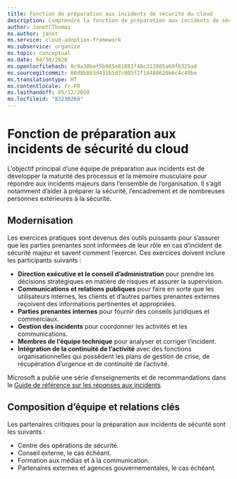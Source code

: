 ```yaml
---
title: Fonction de préparation aux incidents de sécurité du cloud
description: Comprendre la fonction de préparation aux incidents de sécurité du cloud.
author: JanetCThomas
ms.author: janet
ms.service: cloud-adoption-framework
ms.subservice: organize
ms.topic: conceptual
ms.date: 04/30/2020
ms.openlocfilehash: 8c9a30baf5b985e81881f48c313805a68f6325ad
ms.sourcegitcommit: 60d8b863d431b5d7c005f2f14488620b6c4c49be
ms.translationtype: HT
ms.contentlocale: fr-FR
ms.lasthandoff: 05/12/2020
ms.locfileid: "83230269"
---
```

# <a name="function-of-cloud-security-incident-preparation"></a>Fonction de préparation aux incidents de sécurité du cloud

L’objectif principal d’une équipe de préparation aux incidents est de développer la maturité des processus et la mémoire musculaire pour répondre aux incidents majeurs dans l’ensemble de l’organisation. Il s’agit notamment d’aider à préparer la sécurité, l’encadrement et de nombreuses personnes extérieures à la sécurité.

## <a name="modernization"></a>Modernisation

Les exercices pratiques sont devenus des outils puissants pour s’assurer que les parties prenantes sont informées de leur rôle en cas d’incident de sécurité majeur et savent comment l’exercer. Ces exercices doivent inclure les participants suivants :

- **Direction exécutive et le conseil d’administration** pour prendre les décisions stratégiques en matière de risques et assurer la supervision.
- **Communications et relations publiques** pour faire en sorte que les utilisateurs internes, les clients et d’autres parties prenantes externes reçoivent des informations pertinentes et appropriées.
- **Parties prenantes internes** pour fournir des conseils juridiques et commerciaux.
- **Gestion des incidents** pour coordonner les activités et les communications.
- **Membres de l’équipe technique** pour analyser et corriger l’incident.
- **Intégration de la continuité de l’activité** avec des fonctions organisationnelles qui possèdent les plans de gestion de crise, de récupération d’urgence et de continuité de l’activité.

<!-- docsTest:ignore "Incident Response Reference Guide (IRRG)" -->
<!-- cSpell:ignore IRRG -->

Microsoft a publié une série d’enseignements et de recommandations dans le [Guide de référence sur les réponses aux incidents](https://aka.ms/IRRG).

## <a name="team-composition-and-key-relationships"></a>Composition d’équipe et relations clés

Les partenaires critiques pour la préparation aux incidents de sécurité sont les suivants :

- Centre des opérations de sécurité.
- Conseil externe, le cas échéant.
- Formation aux médias et à la communication.
- Partenaires externes et agences gouvernementales, le cas échéant.
